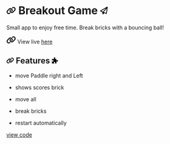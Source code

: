 # <img with="20px" height="20px" src="./link-solid.svg"/> Breakout Game <img with="20px" height="20px" src="./paper-plane-regular.svg"/>

Small app to enjoy free time. Break bricks with a bouncing ball!

<img with="20px" height="20px" src="./link-solid.svg"/> View live [here](https://beinrain06.github.io/breakout-game/)

## <img with="16px" margin-right="0.15rem" height="16px" src="./link-solid.svg"/> Features <span> </span> <img with="16px"  position="relative" left="2rem" height="16px" src="./puzzle-piece-solid.svg"/>

- move Paddle right and Left
  >
- shows scores brick
  >
- move all
  >
- break bricks
  >
- restart automatically

[view code](https://github.com/BeinRain06/breakout-game.git)

